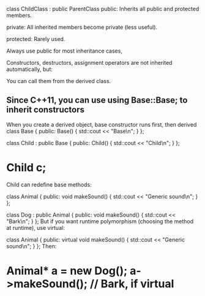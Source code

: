class ChildClass : public ParentClass
public: Inherits all public and protected members.

private: All inherited members become private (less useful).

protected: Rarely used.

Always use public for most inheritance cases,

Constructors, destructors, assignment operators are not inherited automatically, but:

You can call them from the derived class.

Since C++11, you can use using Base::Base; to inherit constructors
-----------------------------------------------------------
When you create a derived object, base constructor runs first, then derived
class Base {
public:
    Base() { std::cout << "Base\n"; }
};

class Child : public Base {
public:
    Child() { std::cout << "Child\n"; }
};

Child c;
=============================================================
Child can redefine base methods:

class Animal {
public:
    void makeSound() { std::cout << "Generic sound\n"; }
};

class Dog : public Animal {
public:
    void makeSound() { std::cout << "Bark\n"; }
};
But if you want runtime polymorphism (choosing the method at runtime), use virtual:

class Animal {
public:
    virtual void makeSound() { std::cout << "Generic sound\n"; }
};
Then:

Animal* a = new Dog();
a->makeSound(); // Bark, if virtual
====================================================
